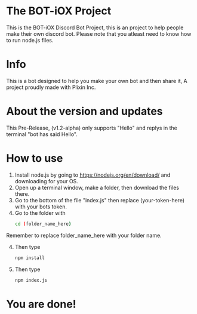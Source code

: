 # The BOT-iOX Project
This is the BOT-iOX Discord Bot Project, this is an project to help people make their own discord bot.
Please note that you atleast need to know how to run node.js files.
# Info
This is a bot designed to help you make your own bot and then share it, A project proudly made with Plixin Inc. 
# About the version and updates
This Pre-Release, (v1.2-alpha) only supports "Hello" and replys in the terminal "bot has said Hello".
# How to use
1. Install node.js by going to https://nodejs.org/en/download/ and downloading for your OS.
2. Open up a terminal window, make a folder, then download the files there.
2. Go to the bottom of the file "index.js" then replace (your-token-here) with your bots token.
3. Go to the folder with 
     ```bash
	cd (folder_name_here)
	```
  Remember to replace folder_name_here with your folder name.
  
4. Then type 
     ```bash
	npm install 
	```
5. Then type 
     ```bash
	npm index.js
	```

# You are done!
